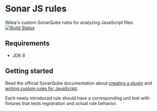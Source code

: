 Sonar JS rules
======
Wikia's custom SonarQube rules for analyzing JavaScript files.
[![Build Status](https://api.travis-ci.org/Wikia/sonar-js-rules.svg?branch=devel)](https://travis-ci.org/Wikia/sonar-js-rules)
## Requirements
- JDK 8

## Getting started
Read the official SonarQube documentation about [creating a plugin](https://docs.sonarqube.org/display/DEV/Build+Plugin)
and [writing custom rules for JavaScript](https://docs.sonarqube.org/display/PLUG/Custom+Rules+for+SonarJS).

Each newly introduced rule should have a corresponding unit test with fixtures that tests registration and actual rule behavior.